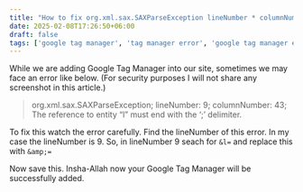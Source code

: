 ```yaml
---
title: "How to fix org.xml.sax.SAXParseException lineNumber * columnNumber * The reference to entity “l” must end with the * delimiter while adding Google Tag Manager"
date: 2025-02-08T17:26:50+06:00
draft: false
tags: ['google tag manager', 'tag manager error', 'google tag manager error', 'error fixing', 'error handling']
---
```


While we are adding Google Tag Manager into our site, sometimes we may face an error like below. (For security purposes I will not share any screenshot in this article.)


> org.xml.sax.SAXParseException; lineNumber: 9; columnNumber: 43; The reference to entity “l” must end with the ‘;’ delimiter.

To fix this watch the error carefully. Find the lineNumber of this error. In my case the lineNumber is 9. So, in lineNumber 9 seach for `&l=` and replace this with `&amp;=`

Now save this. Insha-Allah now your Google Tag Manager will be successfully added.
